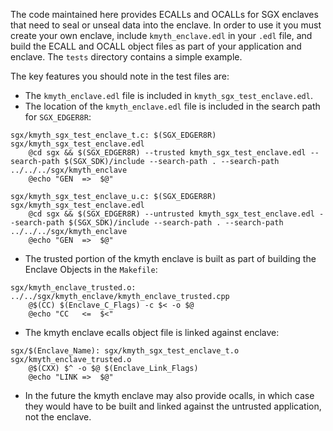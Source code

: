 The code maintained here provides ECALLs and OCALLs for SGX enclaves
that need to seal or unseal data into the enclave. In order to use it
you must create your own enclave, include ```kmyth_enclave.edl``` in
your ```.edl``` file, and build the ECALL and OCALL object files as
part of your application and enclave. The ```tests``` directory
contains a simple example.

The key features you should note in the test files are:
* The ```kmyth_enclave.edl``` file is included in ```kmyth_sgx_test_enclave.edl```.
* The location of the ```kmyth_enclave.edl``` file is included in the search path for ```SGX_EDGER8R```:
```
sgx/kmyth_sgx_test_enclave_t.c: $(SGX_EDGER8R) sgx/kmyth_sgx_test_enclave.edl
	@cd sgx && $(SGX_EDGER8R) --trusted kmyth_sgx_test_enclave.edl --search-path $(SGX_SDK)/include --search-path . --search-path ../../../sgx/kmyth_enclave
	@echo "GEN  =>  $@"
```
```
sgx/kmyth_sgx_test_enclave_u.c: $(SGX_EDGER8R) sgx/kmyth_sgx_test_enclave.edl
	@cd sgx && $(SGX_EDGER8R) --untrusted kmyth_sgx_test_enclave.edl --search-path $(SGX_SDK)/include --search-path . --search-path ../../../sgx/kmyth_enclave
	@echo "GEN  =>  $@"
```
* The trusted portion of the kmyth enclave is built as part of building the Enclave Objects in the ```Makefile```:
```
sgx/kmyth_enclave_trusted.o: ../../sgx/kmyth_enclave/kmyth_enclave_trusted.cpp
	@$(CC) $(Enclave_C_Flags) -c $< -o $@
	@echo "CC   <=  $<"
```
* The kmyth enclave ecalls object file is linked against enclave:
```
sgx/$(Enclave_Name): sgx/kmyth_sgx_test_enclave_t.o sgx/kmyth_enclave_trusted.o
	@$(CXX) $^ -o $@ $(Enclave_Link_Flags)
	@echo "LINK =>  $@"
```
* In the future the kmyth enclave may also provide ocalls, in which case they would have to be built and linked against the untrusted application, not the enclave.
